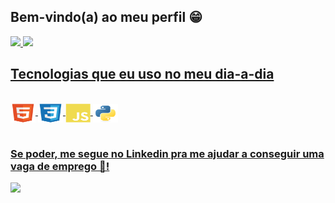 ## Bem-vindo(a) ao meu perfil 😁

 <div>
   <a href="https://github.com/Dellins25
">
   <img height="180em" src="https://github-readme-stats.vercel.app/api?username=Dellins25&show_icons=true&theme=radical&include_all_commits=true&count_private=true"/>
   <img height="180em" src="https://github-readme-stats.vercel.app/api/top-langs/?username=Dellins25&layout=compact&langs_count=6&theme=tokyonight"/>
</div>
       
## Tecnologias que eu uso no meu dia-a-dia

<div style="display: inline_block"><br>
  <img align="center" alt="HTML" height="30" width="40" src="https://raw.githubusercontent.com/devicons/devicon/master/icons/html5/html5-original.svg">
  <img align="center" alt="CSS" height="30" width="40" src="https://raw.githubusercontent.com/devicons/devicon/master/icons/css3/css3-original.svg">
  <img align="center" alt="Js" height="30" width="40" src="https://raw.githubusercontent.com/devicons/devicon/master/icons/javascript/javascript-plain.svg">
  <img align="center" alt="PYTHON" height="30" width="40" src="https://raw.githubusercontent.com/devicons/devicon/master/icons/python/python-original.svg">
</div>
 
<br>
 
### Se poder, me segue no Linkedin pra me ajudar a conseguir uma vaga de emprego 🫶!
 
<div> 
  <a href="https://www.linkedin.com/in/delcleciano-lins-7a6201259/)" target="_blank"><img src="https://img.shields.io/badge/-LinkedIn-%230077B5?style=for-the-badge&logo=linkedin&logoColor=white" target="_blank"></a>
</div>
